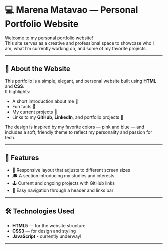 # 💻 Marena Matavao — Personal Portfolio Website

Welcome to my personal portfolio website!  
This site serves as a creative and professional space to showcase who I am, what I’m currently working on, and some of my favorite projects.

---

## 🌸 About the Website

This portfolio is a simple, elegant, and personal website built using **HTML** and **CSS**.  
It highlights:
- A short introduction about me 👋  
- Fun facts 💫  
- My current projects 🧠  
- Links to my **GitHub**, **LinkedIn**, and portfolio projects 📎  

The design is inspired by my favorite colors — pink and blue — and includes a soft, friendly theme to reflect my personality and passion for tech.

---

## 🧠 Features

- 🩷 Responsive layout that adjusts to different screen sizes  
- 🎓 A section introducing my studies and interests  
- 🕹️ Current and ongoing projects with GitHub links  
- 💬 Easy navigation through a header and links bar  

---

## 🛠️ Technologies Used

- **HTML5** — for the website structure  
- **CSS3** — for design and styling  
- **JavaScript** - currently underway!  

---

